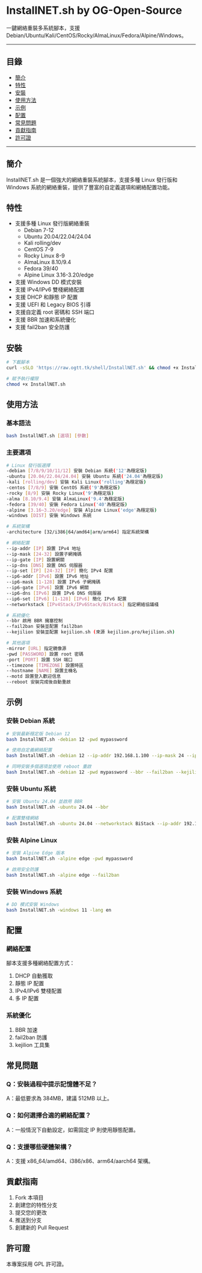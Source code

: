 # InstallNET.sh by OG-Open-Source

一鍵網絡重裝多系統腳本，支援 Debian/Ubuntu/Kali/CentOS/Rocky/AlmaLinux/Fedora/Alpine/Windows。

---

## 目錄
- [簡介](#簡介)
- [特性](#特性)
- [安裝](#安裝)
- [使用方法](#使用方法)
- [示例](#示例)
- [配置](#配置)
- [常見問題](#常見問題)
- [貢獻指南](#貢獻指南)
- [許可證](#許可證)

---

## 簡介

InstallNET.sh 是一個強大的網絡重裝系統腳本，支援多種 Linux 發行版和 Windows 系統的網絡重裝，提供了豐富的自定義選項和網絡配置功能。

## 特性

- 支援多種 Linux 發行版網絡重裝
  - Debian 7-12
  - Ubuntu 20.04/22.04/24.04
  - Kali rolling/dev
  - CentOS 7-9
  - Rocky Linux 8-9
  - AlmaLinux 8.10/9.4
  - Fedora 39/40
  - Alpine Linux 3.16-3.20/edge
- 支援 Windows DD 模式安裝
- 支援 IPv4/IPv6 雙棧網絡配置
- 支援 DHCP 和靜態 IP 配置
- 支援 UEFI 和 Legacy BIOS 引導
- 支援自定義 root 密碼和 SSH 端口
- 支援 BBR 加速和系統優化
- 支援 fail2ban 安全防護

## 安裝

```bash
# 下載腳本
curl -sSLO 'https://raw.ogtt.tk/shell/InstallNET.sh' && chmod +x InstallNET.sh

# 賦予執行權限
chmod +x InstallNET.sh
```

## 使用方法

### 基本語法

```bash
bash InstallNET.sh [選項] [參數]
```

### 主要選項

```bash
# Linux 發行版選擇
-debian [7/8/9/10/11/12] 安裝 Debian 系統('12'為穩定版)
-ubuntu [20.04/22.04/24.04] 安裝 Ubuntu 系統('24.04'為穩定版)
-kali [rolling/dev] 安裝 Kali Linux('rolling'為穩定版)
-centos [7/8/9] 安裝 CentOS 系統('9'為穩定版)
-rocky [8/9] 安裝 Rocky Linux('9'為穩定版)
-alma [8.10/9.4] 安裝 AlmaLinux('9.4'為穩定版)
-fedora [39/40] 安裝 Fedora Linux('40'為穩定版)
-alpine [3.16~3.20/edge] 安裝 Alpine Linux('edge'為穩定版)
-windows [DIST] 安裝 Windows 系統

# 系統架構
-architecture [32/i386|64/amd64|arm/arm64] 指定系統架構

# 網絡配置
--ip-addr [IP] 設置 IPv4 地址
--ip-mask [24-32] 設置子網掩碼
--ip-gate [IP] 設置網關
--ip-dns [DNS] 設置 DNS 伺服器
--ip-set [IP] [24-32] [IP] 簡化 IPv4 配置
--ip6-addr [IPv6] 設置 IPv6 地址
--ip6-mask [1-128] 設置 IPv6 子網掩碼
--ip6-gate [IPv6] 設置 IPv6 網關
--ip6-dns [IPv6] 設置 IPv6 DNS 伺服器
--ip6-set [IPv6] [1-128] [IPv6] 簡化 IPv6 配置
--networkstack [IPv4Stack/IPv6Stack/BiStack] 指定網絡協議棧

# 系統優化
--bbr 啟用 BBR 擁塞控制
--fail2ban 安裝並配置 fail2ban
--kejilion 安裝並配置 kejilion.sh (來源 kejilion.pro/kejilion.sh)

# 其他選項
-mirror [URL] 指定鏡像源
-pwd [PASSWORD] 設置 root 密碼
-port [PORT] 設置 SSH 端口
--timezone [TIMEZONE] 設置時區
--hostname [NAME] 設置主機名
--motd 設置登入歡迎信息
--reboot 安裝完成後自動重啟
```

## 示例

### 安裝 Debian 系統

```bash
# 安裝最新穩定版 Debian 12
bash InstallNET.sh -debian 12 -pwd mypassword

# 使用自定義網絡配置
bash InstallNET.sh -debian 12 --ip-addr 192.168.1.100 --ip-mask 24 --ip-gate 192.168.1.1 --ip-dns "1.1.1.1 8.8.8.8"

# 同時安裝多個選項並使用 reboot 重啟
bash InstallNET.sh -debian 12 -pwd mypassword --bbr --fail2ban --kejilion --ip-set 192.168.1.101 24 192.168.1.1 --ip6-set 2001:db8::101 64 2001:db8::1 --reboot
```

### 安裝 Ubuntu 系統

```bash
# 安裝 Ubuntu 24.04 並啟用 BBR
bash InstallNET.sh -ubuntu 24.04 --bbr

# 配置雙棧網絡
bash InstallNET.sh -ubuntu 24.04 --networkstack BiStack --ip-addr 192.168.1.100 --ip6-addr 2001:db8::100
```

### 安裝 Alpine Linux

```bash
# 安裝 Alpine Edge 版本
bash InstallNET.sh -alpine edge -pwd mypassword

# 啟用安全防護
bash InstallNET.sh -alpine edge --fail2ban
```

### 安裝 Windows 系統

```bash
# DD 模式安裝 Windows
bash InstallNET.sh -windows 11 -lang en
```

## 配置

### 網絡配置

腳本支援多種網絡配置方式：

1. DHCP 自動獲取
2. 靜態 IP 配置
3. IPv4/IPv6 雙棧配置
4. 多 IP 配置

### 系統優化

1. BBR 加速
2. fail2ban 防護
3. kejilion 工具集

## 常見問題

### Q：安裝過程中提示記憶體不足？
A：最低要求為 384MB，建議 512MB 以上。

### Q：如何選擇合適的網絡配置？
A：一般情況下自動設定，如需固定 IP 則使用靜態配置。

### Q：支援哪些硬體架構？
A：支援 x86_64/amd64、i386/x86、arm64/aarch64 架構。

## 貢獻指南

1. Fork 本項目
2. 創建您的特性分支
3. 提交您的更改
4. 推送到分支
5. 創建新的 Pull Request

## 許可證

本專案採用 GPL 許可證。
